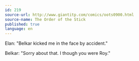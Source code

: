 ```yaml
---
id: 219
source-url: http://www.giantitp.com/comics/oots0900.html
source-name: The Order of the Stick
published: true
language: en
---
```

Elan: "Belkar kicked me in the face by accident."

Belkar: "Sorry about that. I though you were Roy."
